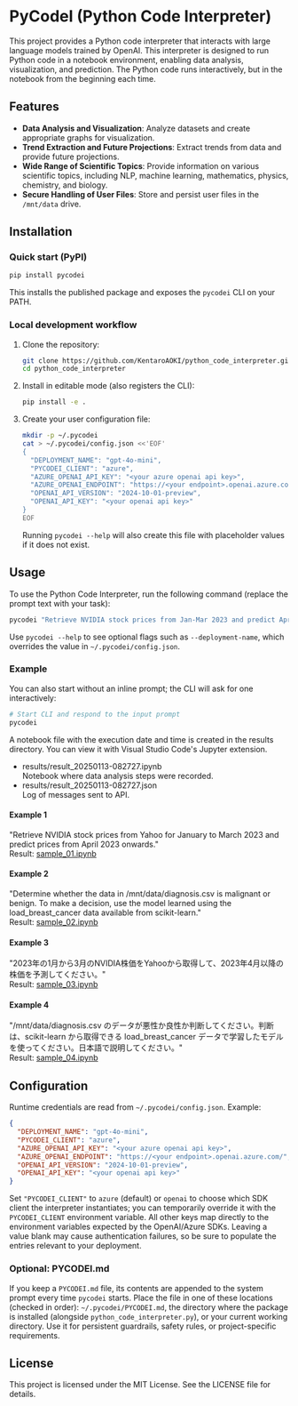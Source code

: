# PyCodeI (Python Code Interpreter)

This project provides a Python code interpreter that interacts with large language models trained by OpenAI. This interpreter is designed to run Python code in a notebook environment, enabling data analysis, visualization, and prediction. The Python code runs interactively, but in the notebook from the beginning each time.

## Features

- **Data Analysis and Visualization**: Analyze datasets and create appropriate graphs for visualization.
- **Trend Extraction and Future Projections**: Extract trends from data and provide future projections.
- **Wide Range of Scientific Topics**: Provide information on various scientific topics, including NLP, machine learning, mathematics, physics, chemistry, and biology.
- **Secure Handling of User Files**: Store and persist user files in the `/mnt/data` drive.

## Installation

### Quick start (PyPI)
```bash
pip install pycodei
```
This installs the published package and exposes the `pycodei` CLI on your PATH.

### Local development workflow
1. Clone the repository:
    ```bash
    git clone https://github.com/KentaroAOKI/python_code_interpreter.git
    cd python_code_interpreter
    ```

2. Install in editable mode (also registers the CLI):
    ```bash
    pip install -e .
    ```

3. Create your user configuration file:
    ```bash
    mkdir -p ~/.pycodei
    cat > ~/.pycodei/config.json <<'EOF'
    {
      "DEPLOYMENT_NAME": "gpt-4o-mini",
      "PYCODEI_CLIENT": "azure",
      "AZURE_OPENAI_API_KEY": "<your azure openai api key>",
      "AZURE_OPENAI_ENDPOINT": "https://<your endpoint>.openai.azure.com/",
      "OPENAI_API_VERSION": "2024-10-01-preview",
      "OPENAI_API_KEY": "<your openai api key>"
    }
    EOF
    ```
    Running `pycodei --help` will also create this file with placeholder values if it does not exist.

## Usage
To use the Python Code Interpreter, run the following command (replace the prompt text with your task):
```bash
pycodei "Retrieve NVIDIA stock prices from Jan-Mar 2023 and predict April onward."
```
Use `pycodei --help` to see optional flags such as `--deployment-name`, which overrides the value in `~/.pycodei/config.json`.

### Example
You can also start without an inline prompt; the CLI will ask for one interactively:

```bash
# Start CLI and respond to the input prompt
pycodei
```
A notebook file with the execution date and time is created in the results directory. You can view it with Visual Studio Code's Jupyter extension.

- results/result_20250113-082727.ipynb  
Notebook where data analysis steps were recorded.
- results/result_20250113-082727.json  
Log of messages sent to API.


#### Example 1
"Retrieve NVIDIA stock prices from Yahoo for January to March 2023 and predict prices from April 2023 onwards."  
Result: [sample_01.ipynb](https://github.com/KentaroAOKI/python_code_interpreter/blob/main/sample_results/sample_01.ipynb)

#### Example 2
"Determine whether the data in /mnt/data/diagnosis.csv is malignant or benign. To make a decision, use the model learned using the load_breast_cancer data available from scikit-learn."  
Result: [sample_02.ipynb](https://github.com/KentaroAOKI/python_code_interpreter/blob/main/sample_results/sample_02.ipynb)

#### Example 3
"2023年の1月から3月のNVIDIA株価をYahooから取得して、2023年4月以降の株価を予測してください。"  
Result: [sample_03.ipynb](https://github.com/KentaroAOKI/python_code_interpreter/blob/main/sample_results/sample_03.ipynb)

#### Example 4
"/mnt/data/diagnosis.csv のデータが悪性か良性か判断してください。判断は、scikit-learn から取得できる load_breast_cancer データで学習したモデルを使ってください。日本語で説明してください。"  
Result: [sample_04.ipynb](https://github.com/KentaroAOKI/python_code_interpreter/blob/main/sample_results/sample_04.ipynb)

## Configuration
Runtime credentials are read from `~/.pycodei/config.json`. Example:

```json
{
  "DEPLOYMENT_NAME": "gpt-4o-mini",
  "PYCODEI_CLIENT": "azure",
  "AZURE_OPENAI_API_KEY": "<your azure openai api key>",
  "AZURE_OPENAI_ENDPOINT": "https://<your endpoint>.openai.azure.com/",
  "OPENAI_API_VERSION": "2024-10-01-preview",
  "OPENAI_API_KEY": "<your openai api key>"
}
```
Set `"PYCODEI_CLIENT"` to `azure` (default) or `openai` to choose which SDK client the interpreter instantiates; you can temporarily override it with the `PYCODEI_CLIENT` environment variable. All other keys map directly to the environment variables expected by the OpenAI/Azure SDKs. Leaving a value blank may cause authentication failures, so be sure to populate the entries relevant to your deployment.

### Optional: PYCODEI.md
If you keep a `PYCODEI.md` file, its contents are appended to the system prompt every time `pycodei` starts. Place the file in one of these locations (checked in order): `~/.pycodei/PYCODEI.md`, the directory where the package is installed (alongside `python_code_interpreter.py`), or your current working directory. Use it for persistent guardrails, safety rules, or project-specific requirements.


## License

This project is licensed under the MIT License. See the LICENSE file for details.
